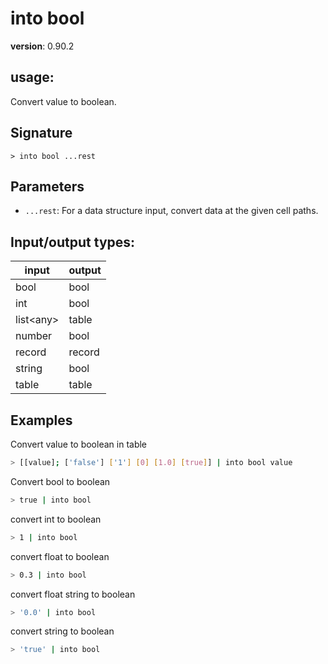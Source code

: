 # into bool

**version**: 0.90.2

## **usage**:

Convert value to boolean.

## Signature

`> into bool ...rest`

## Parameters

- `...rest`: For a data structure input, convert data at the given cell paths.

## Input/output types:

| input       | output |
| ----------- | ------ |
| bool        | bool   |
| int         | bool   |
| list\<any\> | table  |
| number      | bool   |
| record      | record |
| string      | bool   |
| table       | table  |

## Examples

Convert value to boolean in table

```bash
> [[value]; ['false'] ['1'] [0] [1.0] [true]] | into bool value
```

Convert bool to boolean

```bash
> true | into bool
```

convert int to boolean

```bash
> 1 | into bool
```

convert float to boolean

```bash
> 0.3 | into bool
```

convert float string to boolean

```bash
> '0.0' | into bool
```

convert string to boolean

```bash
> 'true' | into bool
```
